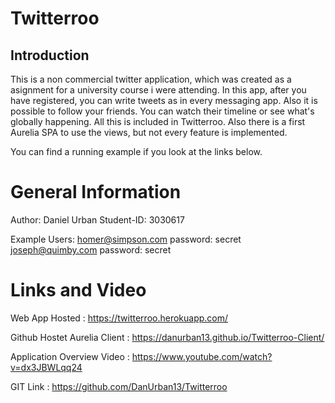 # Twitterroo

## Introduction

This is a non commercial twitter application, which was created as a asignment for a university course i were attending. In this app, after you have registered, you can write tweets as in every messaging app. Also it is possible to follow your friends. You can watch their timeline or see what's globally happening. All this is included in Twitterroo. Also there is a first Aurelia SPA to use the views, but not every feature is implemented.

You can find a running example if you look at the links below.

# General Information

Author: Daniel Urban
Student-ID: 3030617

Example Users:
homer@simpson.com   password: secret
joseph@quimby.com   password: secret


# Links and Video

Web App Hosted : https://twitterroo.herokuapp.com/

Github Hostet Aurelia Client : https://danurban13.github.io/Twitterroo-Client/

Application Overview Video : https://www.youtube.com/watch?v=dx3JBWLqq24

GIT Link : https://github.com/DanUrban13/Twitterroo
